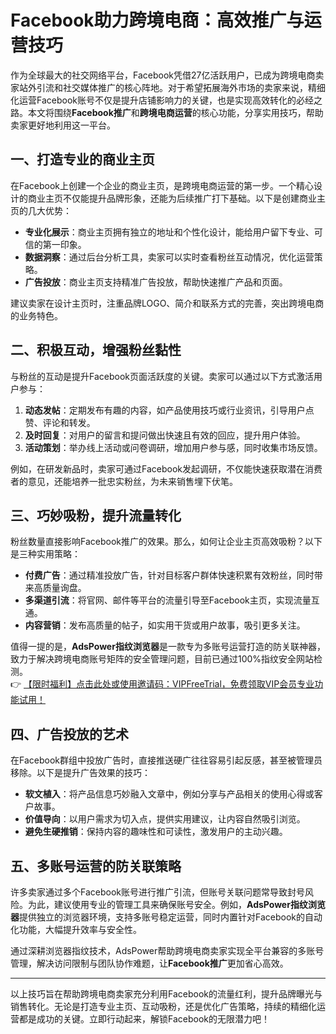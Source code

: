 # Facebook助力跨境电商：高效推广与运营技巧

作为全球最大的社交网络平台，Facebook凭借27亿活跃用户，已成为跨境电商卖家站外引流和社交媒体推广的核心阵地。对于希望拓展海外市场的卖家来说，精细化运营Facebook账号不仅是提升店铺影响力的关键，也是实现高效转化的必经之路。本文将围绕**Facebook推广**和**跨境电商运营**的核心功能，分享实用技巧，帮助卖家更好地利用这一平台。

## 一、打造专业的商业主页

在Facebook上创建一个企业的商业主页，是跨境电商运营的第一步。一个精心设计的商业主页不仅能提升品牌形象，还能为后续推广打下基础。以下是创建商业主页的几大优势：

- **专业化展示**：商业主页拥有独立的地址和个性化设计，能给用户留下专业、可信的第一印象。
- **数据洞察**：通过后台分析工具，卖家可以实时查看粉丝互动情况，优化运营策略。
- **广告投放**：商业主页支持精准广告投放，帮助快速推广产品和页面。

建议卖家在设计主页时，注重品牌LOGO、简介和联系方式的完善，突出跨境电商的业务特色。

## 二、积极互动，增强粉丝黏性

与粉丝的互动是提升Facebook页面活跃度的关键。卖家可以通过以下方式激活用户参与：

1. **动态发帖**：定期发布有趣的内容，如产品使用技巧或行业资讯，引导用户点赞、评论和转发。
2. **及时回复**：对用户的留言和提问做出快速且有效的回应，提升用户体验。
3. **活动策划**：举办线上活动或问卷调研，增加用户参与感，同时收集市场反馈。

例如，在研发新品时，卖家可通过Facebook发起调研，不仅能快速获取潜在消费者的意见，还能培养一批忠实粉丝，为未来销售埋下伏笔。

## 三、巧妙吸粉，提升流量转化

粉丝数量直接影响Facebook推广的效果。那么，如何让企业主页高效吸粉？以下是三种实用策略：

- **付费广告**：通过精准投放广告，针对目标客户群体快速积累有效粉丝，同时带来高质量询盘。
- **多渠道引流**：将官网、邮件等平台的流量引导至Facebook主页，实现流量互通。
- **内容营销**：发布高质量的帖子，如实用干货或用户故事，吸引更多关注。

值得一提的是，**AdsPower指纹浏览器**是一款专为多账号运营打造的防关联神器，致力于解决跨境电商账号矩阵的安全管理问题，目前已通过100%指纹安全网站检测。  
👉 [【限时福利】点击此处或使用邀请码：VIPFreeTrial，免费领取VIP会员专业功能试用！](https://bit.ly/adspower_free)

## 四、广告投放的艺术

在Facebook群组中投放广告时，直接推送硬广往往容易引起反感，甚至被管理员移除。以下是提升广告效果的技巧：

- **软文植入**：将产品信息巧妙融入文章中，例如分享与产品相关的使用心得或客户故事。
- **价值导向**：以用户需求为切入点，提供实用建议，让内容自然吸引浏览。
- **避免生硬推销**：保持内容的趣味性和可读性，激发用户的主动兴趣。

## 五、多账号运营的防关联策略

许多卖家通过多个Facebook账号进行推广引流，但账号关联问题常导致封号风险。为此，建议使用专业的管理工具来确保账号安全。例如，**AdsPower指纹浏览器**提供独立的浏览器环境，支持多账号稳定运营，同时内置针对Facebook的自动化功能，大幅提升效率与安全性。

通过深耕浏览器指纹技术，AdsPower帮助跨境电商卖家实现全平台兼容的多账号管理，解决访问限制与团队协作难题，让**Facebook推广**更加省心高效。

---

以上技巧旨在帮助跨境电商卖家充分利用Facebook的流量红利，提升品牌曝光与销售转化。无论是打造专业主页、互动吸粉，还是优化广告策略，持续的精细化运营都是成功的关键。立即行动起来，解锁Facebook的无限潜力吧！